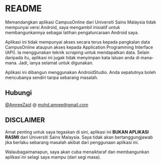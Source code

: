 # README

Memandangkan aplikasi CampusOnline dari Universiti Sains Malaysia tidak mempunyai versi Android, saya mengambil inisiatif untuk membangunkannya sebagai latihan pengaturcaraan Android saya.

Aplikasi ini tidak mempunyai akses secara terus kepada pangkalan data CampusOnline ataupun akses kepada Application Programming Interface (API). Ia menggunakan teknik *scraping* untuk mendapatkan data. Selain daripada itu, aplikasi ini jugak tidak menyimpan kata laluan anda di mana-mana. Jadi, ianya selamat untuk digunakan.

Aplikasi ini dibangun menggunakan AndroidStudio. Anda sepatutnya boleh mencubanya sendiri tanpa sebarang masalah.

## Hubungi

[@AmreeZaid](https://twitter.com/AmreeZaid) @ mohd.amree@gmail.com

## DISCLAIMER

Amat penting untuk saya tegaskan di sini, aplikasi ini **BUKAN APLIKASI RASMI** dari Universiti Sains Malaysia. Saya tidak akan bertanggungjawab jika berlaku sebarang masalah akibat dari penggunaan aplikasi ini.

Walaubagaimanapun, saya akan cuba menaiktaraf dan membangunkan aplikasi ini selagi saya mampu (dari segi masa).
